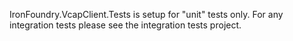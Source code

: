 ﻿IronFoundry.VcapClient.Tests is setup for "unit" tests only. For any integration tests please see the integration tests project.
